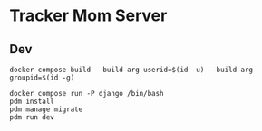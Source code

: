 # Tracker Mom Server

## Dev

`docker compose build --build-arg userid=$(id -u) --build-arg groupid=$(id -g)`

```
docker compose run -P django /bin/bash
pdm install
pdm manage migrate
pdm run dev
```
